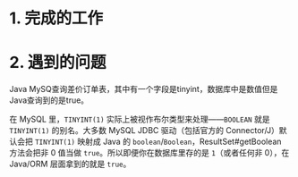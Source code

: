 # 1. 完成的工作

# 2. 遇到的问题
Java MySQ查询差价订单表，其中有一个字段是tinyint，数据库中是数值但是Java查询到的是true。

在 MySQL 里，`TINYINT(1)` 实际上被视作布尔类型来处理——`BOOLEAN` 就是 `TINYINT(1)` 的别名。大多数 MySQL JDBC 驱动（包括官方的 Connector/J）默认会把 `TINYINT(1)` 映射成 Java 的 `boolean`/`Boolean`，ResultSet#getBoolean 方法会把非 0 值当做 `true`。所以即便你在数据库里存的是 `1`（或者任何非 0），在 Java/ORM 层面拿到的就是 `true`。


